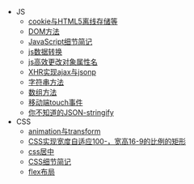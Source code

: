 * JS
  * [cookie与HTML5离线存储等](JS/cookie与HTML5离线存储等.md)
  * [DOM方法](JS/DOM方法.md)
  * [JavaScript细节简记](JS/JavaScript细节简记.md)
  * [js数据转换](JS/js数据转换.md)
  * [js高效更改对象属性名](JS/js高效更改对象属性名.md)
  * [XHR实现ajax与jsonp](JS/XHR实现ajax与jsonp.md)
  * [字符串方法](JS/字符串方法.md)
  * [数组方法](JS/数组方法.md)
  * [移动端touch事件](JS/移动端touch事件.md)
  * [你不知道的JSON-stringify](JS/你不知道的JSON-stringify.md)
* CSS
  * [animation与transform](CSS/animation与transform.md)
  * [CSS实现宽度自适应100-，宽高16-9的比例的矩形](CSS/CSS实现宽度自适应100-，宽高16-9的比例的矩形.md)
  * [css居中](CSS/css居中.md)
  * [CSS细节简记](CSS/CSS细节简记.md)
  * [flex布局](CSS/flex布局.md)
